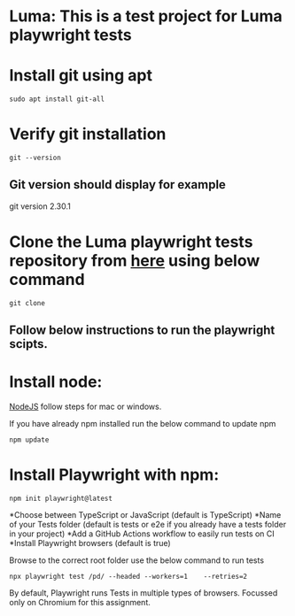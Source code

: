# Luma: This is a test project for Luma playwright tests

# Install git using apt
```
sudo apt install git-all
```
# Verify git installation
```
git --version
```
## Git version should display for example
git version 2.30.1

# Clone the Luma playwright tests repository from [here](https://github.com/ramala/test-playwright) using below command
```
git clone
```

## Follow below instructions to run the playwright scipts.

# Install node:
[NodeJS](https://nodejs.org/en/download)
follow steps for mac or windows.

If you have already npm installed run the below command to update npm
```
npm update
```

# Install Playwright with npm:
```
npm init playwright@latest
```
*Choose between TypeScript or JavaScript (default is TypeScript)
*Name of your Tests folder (default is tests or e2e if you already have a tests folder in your project)
*Add a GitHub Actions workflow to easily run tests on CI
*Install Playwright browsers (default is true)

Browse to the correct root folder
use the below command to run tests
```
npx playwright test /pd/ --headed --workers=1    --retries=2
```

By default, Playwright runs Tests in multiple types of browsers. Focussed only on Chromium for this assignment.

